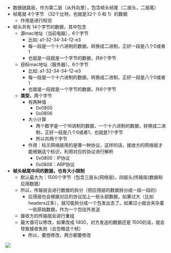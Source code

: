 - 数据链路层，作为第二层（从外向里），包含帧头帧尾（二层头，二层尾）
- 帧尾就 4个字节 （32个比特，也就是32个 0 和 1）的数据
  - 作用是进行校验
- 帧头共有 14个字节的数据，其中包含 
  - 源mac地址（当前电脑），6个字节
    - 比如: a1-32-34-34-12-e3
    - 每一段是一个十六进制的数据，转换成二进制，正好一段是八个0或者1
    - 也就是一段就是一个字节的数据，共6个字节
  - 目标mac地址（服务器），6个字节
    - 比如: a1-32-34-34-12-e3
    - 每一段是一个十六进制的数据，转换成二进制，正好一段是八个0或者1
    - 也就是一段就是一个字节的数据，共6个字节
  - **类型**，两个字节
    - 有两种值
      - 0x0800
      - 0x0806
    - 大小计算
      - 两个数字是一个16进制的数据，一个十六进制的数据，转换成二进制，正好一段是八个0或者1，也就是1个字节
      - 所以共两个字节
    - 作用：标示网络层用的是哪一种协议，这样的话，接收方的网络层才能根据这个标识，利用对应的协议进行解析
      - 0x0800：IP协议
      - 0x0806：ARP协议
- **帧头帧尾中间的数据，也有大小限制**
  - 默认最大为：1500个字节（包含三层头(网络层)，四层头(传输层)数据和应用数据）
  - 所以，传输层会进行数据的拆分（把应用层的数据拆分成一段一段的）
    - 应用层也会根据对应的协议加上一些头部数据，如果过大（比如headers过多），就可能拆分成一个包发出去了。如果过小就会夹杂着一些原始数据，作为一个包往外发送
  - 接收方的传输层会进行重组
  - 最大值可以修改，如果改成 1400，对方发送的数据还是 1500的话，就会导致接收失败（会忽略这个帧）
    - 所以，要想修改，两方都要修改

<img src='https://lsz.net.cn/node/imgs/35da3dae41f03b3ce656e8aef2722d7c.png' />